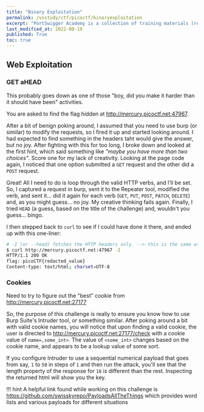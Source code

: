 ```yaml
---
title: "Binary Exploitation"
permalink: /vsstudy/ctf/picoctf/binaryexploitation
excerpt: "PortSwigger Academy is a collection of training materials (reading & videos) combined with hands-on-labs designed to help you learn how to 'secure the web one step at a time'. It covers a number of the most common vulnerabilities, helping you understand them, understand how to exploit them, and how they can be prevented. Best of all, they are all free. The tools *are* designed to work with/be supported by PortSwigger's flagship product, Burp Suite Professional, but you can utilize any number of other tools (curl/browsers/ZAP/etc). At the time I worked through these, I did not have access to a professional license, so I used the Burp Suite Community edition (free). Below are my notes written as I worked through the various challenges."
last_modified_at: 2022-08-19
published: True
toc: true
---
```


## Web Exploitation

### GET aHEAD

This probably goes down as one of those "boy, did you make it harder than it should have been" activities.

You are asked to find the flag hidden at http://mercury.picoctf.net:47967.

After a bit of benign poking around, I assumed that you need to use burp (or similar) to modify the requests, so I fired it up and started looking around. I had expected to find something in the headers taht would give the answer, but no joy. After fighting with this for too long, I broke down and looked at the first hint, which said something like _"maybe you have more than two choices"_. Score one for my lack of creativity. Looking at the page code again, I noticed that one option submitted a `GET` request and the other did a `POST` request.

Great! All I need to do is loop through the valid HTTP verbs, and I'll be set. So, I captured a request in burp, sent it to the Repeater tool, modified the verb, and sent it... did it again for each verb (`GET`, `PUT`, `POST`, `PATCH`, `DELETE`) and, as you might guess... no joy. My creative thinking fails again. Finally, I tried `HEAD` (a guess, based on the title of the challenge) and, wouldn't you guess... bingo.

I then stepped back to `curl` to see if I could have done it there, and ended up with this one-liner:

```bash
# -I (or --head) fetches the HTTP headers only. --> this is the same as sending a HEAD verb
$ curl http://mercury.picoctf.net:47967 -I     
HTTP/1.1 200 OK
flag: picoCTF{redacted_value}
Content-type: text/html; charset=UTF-8
```

### Cookies

Need to try to figure out the "best" cookie from http://mercury.picoctf.net:27177

So, the purpose of this challenge is really to ensure you know how to use Burp Suite's Intruder tool, or something similar. After poking around a bit with valid cookie names, you will notice that upon finding a valid cookie, the user is directed to http://mercury.picoctf.net:27177/check with a cookie value of `name=,some_int>`. The value of `<some_int>` changes based on the cookie name, and appears to be a lookup value of some sort. 

If you configure Intruder to use a sequential numerical payload that goes from say, `1` to `50` in steps of `1` and then run the attack, you'll see that the length property of the response for `18` is different than the rest. Inspecting the returned html will show you the key.

!!! hint
    A helpful link found while working on this challenge is https://github.com/swisskyrepo/PayloadsAllTheThings which provides word lists and various payloads for different situations

